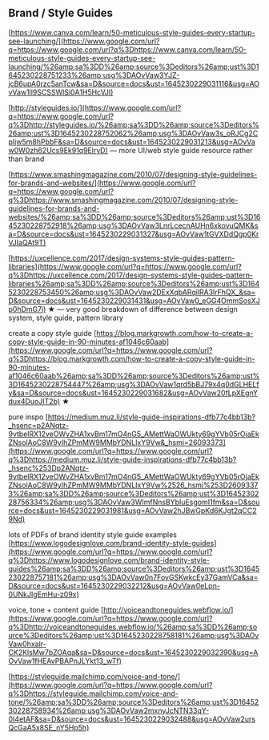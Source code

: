 ## Brand / Style Guides

[https://www.canva.com/learn/50-meticulous-style-guides-every-startup-see-launching/](https://www.google.com/url?q=https://www.google.com/url?q%3Dhttps://www.canva.com/learn/50-meticulous-style-guides-every-startup-see-launching/%26amp;sa%3DD%26amp;source%3Deditors%26amp;ust%3D1645230228751233%26amp;usg%3DAOvVaw3YJZ-jcB6upA0rzc5anTcw&sa=D&source=docs&ust=1645230229031116&usg=AOvVaw1ll9SCSSWlSi0A1H5HcVJI)

[http://styleguides.io/](https://www.google.com/url?q=https://www.google.com/url?q%3Dhttp://styleguides.io/%26amp;sa%3DD%26amp;source%3Deditors%26amp;ust%3D1645230228752062%26amp;usg%3DAOvVaw3s_oRJCg2CpIjw5m8hPbbF&sa=D&source=docs&ust=1645230229031213&usg=AOvVaw0W0zh62Ucs9Ek91q9ElryD) — more UI/web style guide resource rather than brand

[https://www.smashingmagazine.com/2010/07/designing-style-guidelines-for-brands-and-websites/](https://www.google.com/url?q=https://www.google.com/url?q%3Dhttps://www.smashingmagazine.com/2010/07/designing-style-guidelines-for-brands-and-websites/%26amp;sa%3DD%26amp;source%3Deditors%26amp;ust%3D1645230228752918%26amp;usg%3DAOvVaw3LnrLcecnAUHn6xkovuQMK&sa=D&source=docs&ust=1645230229031327&usg=AOvVaw1tGVXDdQgp0KrVJIaQAt9T)

[https://uxcellence.com/2017/design-systems-style-guides-pattern-libraries](https://www.google.com/url?q=https://www.google.com/url?q%3Dhttps://uxcellence.com/2017/design-systems-style-guides-pattern-libraries%26amp;sa%3DD%26amp;source%3Deditors%26amp;ust%3D1645230228753450%26amp;usg%3DAOvVaw2DExXqbARqilRA3lrFhQX_&sa=D&source=docs&ust=1645230229031431&usg=AOvVaw0_eGG4OmmSosXJp0hDmG7i) ★ — very good breakdown of difference between design system, style guide, pattern library

create a copy style guide [https://blog.markgrowth.com/how-to-create-a-copy-style-guide-in-90-minutes-af1046c60aab](https://www.google.com/url?q=https://www.google.com/url?q%3Dhttps://blog.markgrowth.com/how-to-create-a-copy-style-guide-in-90-minutes-af1046c60aab%26amp;sa%3DD%26amp;source%3Deditors%26amp;ust%3D1645230228754447%26amp;usg%3DAOvVaw1qrd5bBJ79x4q0dGLHELfy&sa=D&source=docs&ust=1645230229031682&usg=AOvVaw20fLpXEgnYdux4DuoJIT2b) ★

pure inspo [https://medium.muz.li/style-guide-inspirations-dfb77c4bb13b?_hsenc=p2ANqtz-9vtbelRX12veOWvZHA1xvBm17mO4nG5_AMettWaOWUkty69gYVb05rOjaEkZNsolAoC8W9yIhZPmMW9MMbYDNLIxY9Vw&_hsmi=26093373](https://www.google.com/url?q=https://www.google.com/url?q%3Dhttps://medium.muz.li/style-guide-inspirations-dfb77c4bb13b?_hsenc%253Dp2ANqtz-9vtbelRX12veOWvZHA1xvBm17mO4nG5_AMettWaOWUkty69gYVb05rOjaEkZNsolAoC8W9yIhZPmMW9MMbYDNLIxY9Vw%2526_hsmi%253D26093373%26amp;sa%3DD%26amp;source%3Deditors%26amp;ust%3D1645230228756334%26amp;usg%3DAOvVaw3WImfNnsBYbIuEsgomI1fm&sa=D&source=docs&ust=1645230229031981&usg=AOvVaw2hJBwGpKd6KJgt2qCC29Nd)

lots of PDFs of brand identity style guide examples [https://www.logodesignlove.com/brand-identity-style-guides](https://www.google.com/url?q=https://www.google.com/url?q%3Dhttps://www.logodesignlove.com/brand-identity-style-guides%26amp;sa%3DD%26amp;source%3Deditors%26amp;ust%3D1645230228757181%26amp;usg%3DAOvVaw0n7FoyGSKwkcEy37GamVCa&sa=D&source=docs&ust=1645230229032212&usg=AOvVaw0eLpn-0UNkJIgEmHu-z09x)

voice, tone + content guide [http://voiceandtoneguides.webflow.io/](https://www.google.com/url?q=https://www.google.com/url?q%3Dhttp://voiceandtoneguides.webflow.io/%26amp;sa%3DD%26amp;source%3Deditors%26amp;ust%3D1645230228758181%26amp;usg%3DAOvVaw0hxalr-CK2KlsMw7bZOAqa&sa=D&source=docs&ust=1645230229032390&usg=AOvVaw1fHEAvPBAPnJLYkt13_wTf)

[https://styleguide.mailchimp.com/voice-and-tone/](https://www.google.com/url?q=https://www.google.com/url?q%3Dhttps://styleguide.mailchimp.com/voice-and-tone/%26amp;sa%3DD%26amp;source%3Deditors%26amp;ust%3D1645230228758934%26amp;usg%3DAOvVaw2mxnyJcNTN33qY-0I4etAF&sa=D&source=docs&ust=1645230229032488&usg=AOvVaw2ursQcGaA5x8SE_nY5Hp5h)